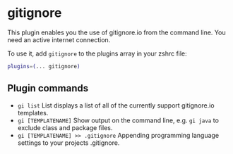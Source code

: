 # gitignore

This plugin enables you the use of gitignore.io from the command line. You need an active internet connection.

To use it, add `gitignore` to the plugins array in your zshrc file:

```zsh
plugins=(... gitignore)
```

## Plugin commands
* `gi list` List displays a list of all of the currently support gitignore.io templates.
* `gi [TEMPLATENAME]` Show output on the command line, e.g. `gi java` to exclude class and package files.
* `gi [TEMPLATENAME] >> .gitignore` Appending programming language settings to your projects .gitignore.
